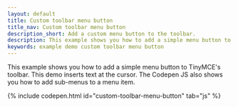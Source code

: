 ```yaml
---
layout: default
title: Custom toolbar menu button
title_nav: Custom toolbar menu button
description_short: Add a custom menu button to the toolbar.
description: This example shows you how to add a simple menu button to TinyMCE's toolbar.
keywords: example demo custom toolbar menu button
---
```


This example shows you how to add a simple menu button to TinyMCE's toolbar. This demo inserts text at the cursor. The Codepen JS also shows you how to add sub-menus to a menu item.

{% include codepen.html id="custom-toolbar-menu-button" tab="js" %}
